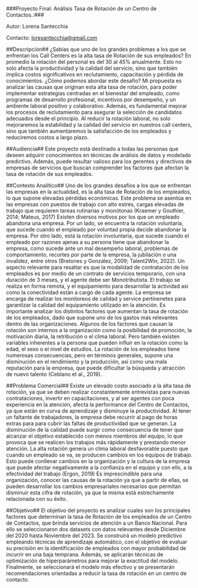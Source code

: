###Proyecto Final: Análisis Tasa de Rotación de un Centro de Contactos.:###

Autor: Lorena Santecchia

Contacto: loresantecchia@gmail.com


##Descripción##
¿Sabías que uno de los grandes problemas a los que se enfrentan los Call Centers es la alta tasa de Rotación de sus empleados? En promedio la rotación del personal es del 30 al 45% anualmente. Esto no solo afecta la productividad y la calidad del servicio, sino que también implica costos significativos en reclutamiento, capacitación y pérdida de conocimientos.
¿Cómo podemos abordar este desafío? Mi propuesta es analizar las causas que originan esta alta tasa de rotación, para poder implementar estrategias centradas en el bienestar del empleado, como programas de desarrollo profesional, incentivos por desempeño, y un ambiente laboral positivo y colaborativo. Además, es fundamental mejorar los procesos de reclutamiento para asegurar la selección de candidatos adecuados desde el principio.
Al reducir la rotación laboral, no solo mejoraremos la estabilidad y la calidad del servicio en nuestros call centers, sino que también aumentaremos la satisfacción de los empleados y reduciremos costos a largo plazo.


##Audiencia##
Este proyecto está destinado a todas las personas que deseen adquirir conocimientos en técnicas de análisis de datos y modelado predictivo. Además, puede resultar valioso para los gerentes y directivos de empresas de servicios que buscan comprender los factores que afectan la tasa de rotación de sus empleados.


##Contexto Analítico##
Uno de los grandes desafíos a los que se enfrentan las empresas en la actualidad, es la alta tasa de Rotación de los empleados, lo que supone elevadas pérdidas económicas. Este problema se asentúa en las empresas con puestos de trabajo con alto estrés, cargas elevadas de trabajo que requieren tareas rutinarias y monótonas (Kraemer y Gouthier, 2014; Mateus, 2017)
Existen diversos motivos por los que un empleado abandona una empresa. Por un lado, se encuentra la rotación voluntaria, que sucede cuando el empleado por voluntad propia decide abandonar la empresa. Por otro lado, está la rotación involuntaria, que sucede cuando el empleado por razones ajenas a su persona tiene que abandonar la empresa, como sucede ante un mal desempeño laboral, problemas de comportamiento, recortes por parte de la empresa, la jubilación o una invalidez, entre otros (Bretones y González, 2009; Talent2Win, 2022).
Un aspecto relevante para resaltar es que la modalidad de contratación de los empleados es por medio de un contrato de servicios temporario, con una duración de 3 meses, y el agente debe ser Monotributista. El trabajo se realiza en forma remota, y el equipamiento para desarrollar la actividad asi como la conectividad están a cargo de cada agente. La empresa se encarga de realizar los monitoreos de calidad y service pertinenetes para garantizar la calidad del equipamiento utilizado en la atención.
Es importante analizar los distintos factores que aumentan la tasa de rotación de los empleados, dado que supone uno de los gastos más relevantes dentro de las organizaciones. Algunos de los factores que causan la rotación son internos a la organización como la posibilidad de promoción, la motivación diaria, la retribución o el clima laboral. Pero también existen variables inherentes a la persona que pueden influir en la rotación como la edad, el sexo o el nivel de estudios.
La rotación de los empleados tiene numerosas consecuencias, pero en términos generales, supone una disminución en el rendimiento y la producción, así como una mala reputación para la empresa, que puede dificultar la búsqueda y atracción de nuevo talento (Ceblano et al., 2019).


##Problema Comercial##
Existe un elevado costo asociado a la alta tasa de rotación, ya que se deben realizar constantemente entrevistas para nuevas contrataciones, invertir en capacitaciones, y al ser agentes con poca experiencia en la atención, afecta la performance del Centro de Contactos, ya que están en curva de aprendizaje y disminuye la productividad.
Al tener un faltante de trabajadores, la empresa debe recurrir al pago de horas extras para para cubrir las faltas de productividad que se generan. La disminución de la calidad puede surgir como consecuencia de tener que alcanzar el objetivo establecido con menos miembros del equipo, lo que provoca que se realicen los trabajos más rápidamente y prestando menor atención.
La alta rotación genera un clima laboral desfavorable puesto que cuando un empleado se va, se producen cambios en los equipos de trabajo. Esto puede conllevar cambios en la organización y la cultura de la empresa que puede afectar negativamente a la confianza en el equipo y con ello, a la efectividad del trabajo (Ergon, 2019)
Es imprescindible para una organización, conocer las causas de la rotación ya que a partir de ellas, se pueden desarrollar los cambios empresariales necesarios que permitan disminuir esta cifra de rotación, ya que la misma está estrechamente relacionada con su éxito.


##Objetivo##
El objetivo del proyecto es analizar cuales son los principales factores que determinan la tasa de Rotación de los empleados de un Centro de Contactos, que brinda servicios de atención a un Banco Nacional. Para ello se seleccionaron dos datasets con datos relevantes desde Diciembre del 2020 hasta Noviembre del 2023. Se construirá un modelo predictivo empleando técnicas de aprendizaje automático, con el objetivo de evaluar su precisión en la identificación de empleados con mayor probabilidad de incurrir en una baja temprana. Además, se aplicarán técnicas de optimización de hiperparámetros para mejorar la exactitud del modelo. Finalmente, se seleccionará el modelo más efectivo y se presentarán recomendaciones orientadas a reducir la tasa de rotación en un centro de contacto.
